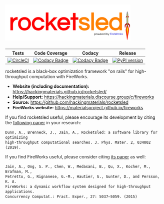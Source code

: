 
# <img alt="rocketsled" src="docs_rst/_static/logo-small.png" width="400">

| Tests  |   Code Coverage   |  Codacy | Release |
|:----------:|:-------------:|:------:|:------:|
[![CircleCI](https://img.shields.io/circleci/project/github/hackingmaterials/rocketsled/master.svg)](https://circleci.com/gh/hackingmaterials/rocketsled) | [![Codacy Badge](https://img.shields.io/codacy/coverage/3e4e2ac81f8d47c58759c386a6377e7d.svg?colorB=brightgreen)](https://www.codacy.com/app/ardunn/rocketsled) | [![Codacy Badge](https://img.shields.io/codacy/grade/3e4e2ac81f8d47c58759c386a6377e7d.svg)](https://www.codacy.com/app/ardunn/rocketsled) | [![PyPI version](https://img.shields.io/pypi/v/rocketsled.svg?colorB=blue)](https://pypi.org/project/rocketsled/) |


rocketsled is a black-box optimization framework "on rails" for high-throughput computation with FireWorks.

- **Website (including documentation):** https://hackingmaterials.github.io/rocketsled/
- **Help/Support:** https://hackingmaterials.discourse.group/c/fireworks
- **Source:** https://github.com/hackingmaterials/rocketsled
- **FireWorks website:** https://materialsproject.github.io/fireworks

If you find rocketsled useful, please encourage its development by citing the [following paper](http://doi.org//10.1088/2515-7639/ab0c3d) in your research:

```
Dunn, A., Brenneck, J., Jain, A., Rocketsled: a software library for optimizing
high-throughput computational searches. J. Phys. Mater. 2, 034002 (2019).
```

If you find FireWorks useful, please consider citing [its paper](http://dx.doi.org/10.1002/cpe.3505) as well:

```
Jain, A., Ong, S. P., Chen, W., Medasani, B., Qu, X., Kocher, M., Brafman, M., 
Petretto, G., Rignanese, G.-M., Hautier, G., Gunter, D., and Persson, K. A. 
FireWorks: a dynamic workflow system designed for high-throughput applications.
Concurrency Computat.: Pract. Exper., 27: 5037–5059. (2015)
```
